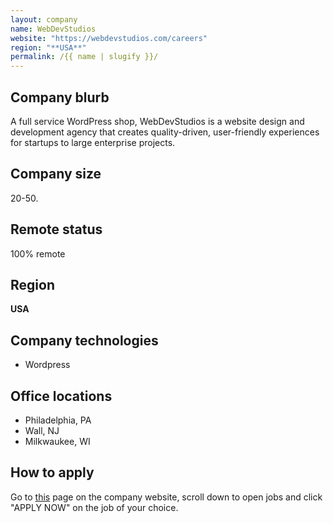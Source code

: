 ```yaml
---
layout: company
name: WebDevStudios
website: "https://webdevstudios.com/careers"
region: "**USA**"
permalink: /{{ name | slugify }}/
---
```


## Company blurb

A full service WordPress shop, WebDevStudios is a website design and development agency that creates quality-driven, user-friendly experiences for startups to large enterprise projects.

## Company size

20-50.

## Remote status

100% remote

## Region

**USA**

## Company technologies

* Wordpress

## Office locations

* Philadelphia, PA
* Wall, NJ
* Milkwaukee, WI

## How to apply

Go to [this](https://webdevstudios.com/careers/) page on the company website, scroll down to open jobs and click "APPLY NOW" on the job of your choice.
